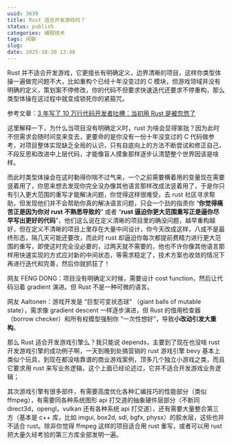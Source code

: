 ```yaml
---
uuid: 3639
title: Rust 适合开发游戏吗？
status: publish
categories: 编程技术
tags: 闲聊
slug: 
date: 2025-10-30 13:48
---
```

Rust 并不适合开发游戏，它更擅长有明确定义，边界清晰的项目，这样你类型体操一遍做完问题不大，比如重构个已经十年没变过的 C 模块，但游戏领域并没有明确的定义，策划案不停修改，你的代码不但要求快速迭代还要求不停重构，那么类型体操在这过程中就变成锁死你的紧箍咒。

参考文章：[3 年写了 10 万行代码开发者吐槽：当初用 Rust 是被忽悠了](https://zhuanlan.zhihu.com/p/696899669)

这里解释一下，为什么当项目没有明确定义时，rust 为啥会显得笨拙？因为此时不但需求会随时间变来变去，更要命的是你没有一份十年没变过的 C 代码做参考，对项目整体实现缺乏全局的认识，只有自底向上的方法不断尝试和修正自己，不段反思和改进中上层代码，才能像盲人摸象那样逐步认清楚整个世界因该是啥样。

而此时类型体操会在这时勒得你喘不过气来，一个之前需要横着用的变量现在需要竖着用了，你思来想去发现你完全没办像其他语言那样改成法竖着用了，于是你只有引入更大范围的重写才能解决问题，你觉得这样很难受，去 rust 社区寻求帮助，但发现他们并不会帮助你真的解决语言问题，只会一个劲的指责你 “**你觉得痛苦正是因为你对 rust 不熟悉导致的**” 或者 “**rust 逼迫你更大范围重写正是逼你尽早写出更好的代码**”，他们这么说在定义清晰的项目里的确没问题，越早重构越好，但在定义不清晰的项目上里存在大量中间设计，你今天改成这样，八成不是最终形态，隔几天可能还要改，而此时 rust 却逼迫你每次都提前费精力进行更大范围的重写，即使这时完全没必要的，过两天就不需要的，他也不许你像其他语言那样用快速实现的方式应对新的中间状态，等需求稳定了，技术方案也收敛的情况下再进行迭代和完善，然后你就抓狂了！

网友 FENG DONG：项目没有明确定义时候，需要设计 cost function，然后让代码沿着 gradient 演进。但 Rust 不是一种可微的语言。

网友 Aaltonen：游戏开发是 “巨型可变状态球” （giant balls of mutable state），需求像 gradient descent 一样逐步演进，但 Rust 的借用检查器（borrow checker）和所有权模型强制你 “一次性想好”，导致**小改动引发大重构**。

那么 Rust 适合开发游戏引擎么？我只能说 depends，主要到了现在也没啥 rust 开发游戏引擎的成功例子啊，一天到晚到处搞营销的 rust 游戏引擎 bevy 基本上类似个玩具，到现在都没啥靠谱的商业游戏案例，顶多几个独立小游戏之类，而且它要求用 rust 来写业务逻辑，这个上面已经论述过，它并不适合开发游戏业务逻辑；

其次游戏引擎有很多部件，有需要高度优化各种汇编技巧的性能部分（类似 ffmpeg），有需要同各种系统图形 api 打交道的抽象硬件层部分（不断同 direct3d，opengl，vulkan 还有各种系统 api 打交道），还有需要大量整合第三方（基本是 c++ 库，比如 imgui, box2d, sdl, bgfx, physx）的胶水层，这些也并不适合 rust。除非你觉得 ffmpeg 这样的项目适合用 rust 重写，或者可以用 rust 把大量久经考验的第三方库全部发明一遍。
